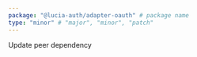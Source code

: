 ```yaml
---
package: "@lucia-auth/adapter-oauth" # package name
type: "minor" # "major", "minor", "patch"
---
```


Update peer dependency